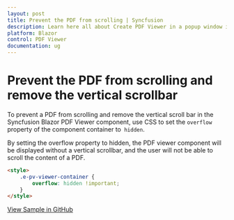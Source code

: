 ```yaml
---
layout: post
title: Prevent the PDF from scrolling | Syncfusion
description: Learn here all about Create PDF Viewer in a popup window in Syncfusion Blazor PDF Viewer component and more.
platform: Blazor
control: PDF Viewer
documentation: ug
---
```


# Prevent the PDF from scrolling and remove the vertical scrollbar

To prevent a PDF from scrolling and remove the vertical scroll bar in the Syncfusion Blazor PDF Viewer component, use CSS to set the `overflow` property of the component container to` hidden`.

By setting the overflow property to hidden, the PDF viewer component will be displayed without a vertical scrollbar, and the user will not be able to scroll the content of a PDF.

```html
<style>
    .e-pv-viewer-container {
        overflow: hidden !important;
    }
</style>
```

[View Sample in GitHub](https://github.com/SyncfusionExamples/blazor-pdf-viewer-examples/tree/BLAZ-28848-preventScroll/Common/Prevent%20the%20PDF%20from%20scrolling)